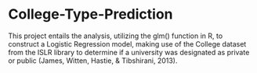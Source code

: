 # College-Type-Prediction
This project entails the analysis, utilizing the glm() function in R, to construct a Logistic Regression model, making use of the College dataset from the ISLR library to determine if a university was designated as private or public (James, Witten, Hastie, &amp; Tibshirani, 2013).

